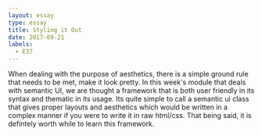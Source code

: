 ```yaml
---
layout: essay
type: essay
title: Styling it Out
date: 2017-09-21
labels:
  - E37
---
```


When dealing with the purpose of aesthetics, there is a simple ground rule that needs to be met, make it look pretty. In this week's module that deals with semantic UI, we are thought a framework that is both user friendly in its syntax and thematic in its usage. Its quite simple to call a semantic ui class that gives proper layouts and aesthetics which would be written in a complex manner if you were to write it in raw html/css. That being said, it is defintely worth while to learn this framework.     
